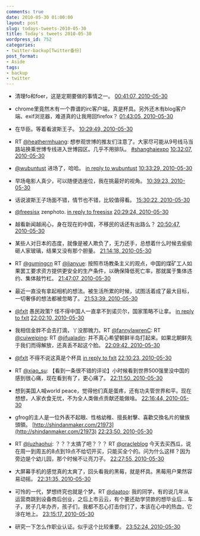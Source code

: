 ```yaml
---
comments: true
date: 2010-05-30 01:00:00
layout: post
slug: todays-tweets-2010-05-30
title: Today's tweets 2010-05-30
wordpress_id: 752
categories:
- twitter-backup[Twitter备份]
post_format:
- Aside
tags:
- backup
- twitter
---
```





  * 清理fo和foer，这是定期要做的事情之一。 [00:41:07, 2010-05-30](http://twitter.com/gfrog/statuses/14985475152)





  * chrome里竟然木有一个靠谱的irc客户端，真是杯具。另外还木有blog客户端、exif浏览器，难道真的让我用回firefox？ [01:43:05, 2010-05-30](http://twitter.com/gfrog/statuses/14988861612)





  * 在华臣。等着看波斯王子。 [10:29:49, 2010-05-30](http://twitter.com/gfrog/statuses/15013617903)





  * RT [@heathermhuang](http://twitter.com/heathermhuang): 想参观世博的推友们注意了。大家尽可能从9号线马当路站换乘世博专线进入世博园区。几乎不用排队。 [#shanghaiexpo](http://search.twitter.com/search?q=%23shanghaiexpo) [10:32:07, 2010-05-30](http://twitter.com/gfrog/statuses/15013742496)





  * [@wubuntust](http://twitter.com/wubuntust) 进场了，哈哈。 [in reply to wubuntust](http://twitter.com/wubuntust/statuses/15013690012) [10:33:29, 2010-05-30](http://twitter.com/gfrog/statuses/15013814906)





  * 早场电影人真少，可以随便选座位，我在挑最好的视角。 [10:39:23, 2010-05-30](http://twitter.com/gfrog/statuses/15014134764)





  * 话说波斯王子场面不错，情节也不错，比较值得看。 [15:30:22, 2010-05-30](http://twitter.com/gfrog/statuses/15027423225)





  * [@freesisx](http://twitter.com/freesisx) zenphoto. [in reply to freesisx](http://twitter.com/freesisx/statuses/15037822775) [20:29:24, 2010-05-30](http://twitter.com/gfrog/statuses/15038131415)





  * 越看新闻越闹心，身在现在的中国，不移民的话还有出路么？ [20:50:47, 2010-05-30](http://twitter.com/gfrog/statuses/15039111558)





  * 某些人对日本的态度，就像是被人欺负了，无力还手，总想着什么时候去偷偷砸人家玻璃，结果又没有那个胆量。 [21:14:18, 2010-05-30](http://twitter.com/gfrog/statuses/15040268142)





  * RT [@gumingcn](http://twitter.com/gumingcn) RT [@lianyue](http://twitter.com/lianyue): 按照市场教条主义的观点，中国的煤矿工人如果罢工要求资方提供更安全的生产条件，以确保降低死亡率，那就属于集体违约、集体敲竹杠。 [21:47:07, 2010-05-30](http://twitter.com/gfrog/statuses/15042074603)





  * 最近一直没有拿起相机的想法。被生活所累的时候，试图活着成了最大目标，一切奢侈的想法都被忽略了。 [21:53:39, 2010-05-30](http://twitter.com/gfrog/statuses/15042432742)





  * [@fxlt](http://twitter.com/fxlt) 愚民政策? 怪不得中国人一直拿不到诺贝尔，国家策略不让拿。 [in reply to fxlt](http://twitter.com/fxlt/statuses/15042588706) [22:02:10, 2010-05-30](http://twitter.com/gfrog/statuses/15042956292)





  * 我相信金胖不会去打滴，丫没那魄力。RT [@fannylawrenC](http://twitter.com/fannylawrenC): RT [@cuiweiping](http://twitter.com/cuiweiping): RT [@jifualadin](http://twitter.com/jifualadin): 并不真心希望朝鲜半岛打起来。如果北朝鲜先于我们而得解放，还真丢不起这个脸。 [22:09:42, 2010-05-30](http://twitter.com/gfrog/statuses/15043410311)





  * [@fxlt](http://twitter.com/fxlt) 不得不说这真是个杯具 [in reply to fxlt](http://twitter.com/fxlt/statuses/15043110829) [22:10:23, 2010-05-30](http://twitter.com/gfrog/statuses/15043452070)





  * RT [@xiao_su](http://twitter.com/xiao_su): 【看到一条很不错的评论】小时候看到世界500强里没中国的感到很心痛，现在看到有了，更心痛了。 [22:11:50, 2010-05-30](http://twitter.com/gfrog/statuses/15043538116)





  * 想到美国人喊world peace，觉得他们真是蛋疼，还有功夫管世界和平。现在想想，人家衣食无忧，不为全人类做点贡献还能做啥。 [22:16:44, 2010-05-30](http://twitter.com/gfrog/statuses/15043818646)





  * gfrog的主人是一位外表不起眼、性格幼稚、擅長射擊、喜歡交換名片的蠻族頭領。 [http://shindanmaker.com/21973](http://shindanmaker.com/21973) [22:23:50, 2010-05-30](http://twitter.com/gfrog/statuses/15044222550)





  * RT [@luzhaohui](http://twitter.com/luzhaohui): ？？？太搞了吧？？？  RT [@oracleblog](http://twitter.com/oracleblog) 今天去买西瓜，说在周一到周五的8点到19点不给切开买，只能买全个的。问为什么这样？因为旁边是个幼儿园，那个时候不让亮刀子。 [22:27:55, 2010-05-30](http://twitter.com/gfrog/statuses/15044455268)





  * 大屏幕手机的感觉真的太爽了，回头看我的黑莓，就是杯具。黑莓用户果然容易动摇。 [22:31:35, 2010-05-30](http://twitter.com/gfrog/statuses/15044668911)





  * 可怜的一代，梦想终究也就是个梦。RT [@daatoo](http://twitter.com/daatoo): 我的同学，有的说几年从运营商跳到设备商后创业，之后上市云云，有个要还助学贷款的想毕业后... 车子，房子几年办齐，孩子们，我都不忍心打击你们了，本该在心中的热血，它涂在地上。 [23:15:17, 2010-05-30](http://twitter.com/gfrog/statuses/15047256131)





  * 研究一下怎么作职业认证。似乎这个比较重要。 [23:52:24, 2010-05-30](http://twitter.com/gfrog/statuses/15049407478)




